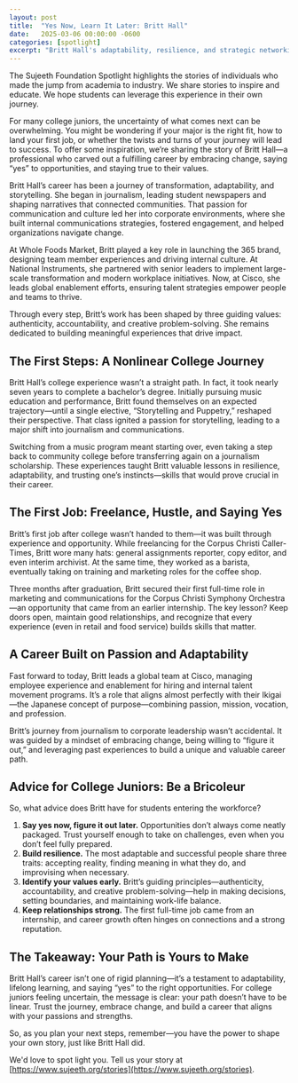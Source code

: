 ```yaml
---
layout: post
title:  "Yes Now, Learn It Later: Britt Hall"
date:   2025-03-06 00:00:00 -0600
categories: [spotlight]
excerpt: "Britt Hall's adaptability, resilience, and strategic networking took her from journalism to corporate leadership. Discover practical tips for students on building experience, embracing change, and aligning their careers with their passions and strengths."
---
```

The Sujeeth Foundation Spotlight highlights the stories of individuals who made the jump from academia to industry.  We share stories to inspire and educate.  We hope students can leverage this experience in their own journey.

For many college juniors, the uncertainty of what comes next can be overwhelming. You might be wondering if your major is the right fit, how to land your first job, or whether the twists and turns of your journey will lead to success. To offer some inspiration, we’re sharing the story of Britt Hall—a professional who carved out a fulfilling career by embracing change, saying “yes” to opportunities, and staying true to their values.

Britt Hall’s career has been a journey of transformation, adaptability, and storytelling. She began in journalism, leading student newspapers and shaping narratives that connected communities. That passion for communication and culture led her into corporate environments, where she built internal communications strategies, fostered engagement, and helped organizations navigate change.

At Whole Foods Market, Britt played a key role in launching the 365 brand, designing team member experiences and driving internal culture. At National Instruments, she partnered with senior leaders to implement large-scale transformation and modern workplace initiatives. Now, at Cisco, she leads global enablement efforts, ensuring talent strategies empower people and teams to thrive.

Through every step, Britt’s work has been shaped by three guiding values: authenticity, accountability, and creative problem-solving. She remains dedicated to building meaningful experiences that drive impact.

## The First Steps: A Nonlinear College Journey
Britt Hall’s college experience wasn’t a straight path. In fact, it took nearly seven years to complete a bachelor’s degree. Initially pursuing music education and performance, Britt found themselves on an expected trajectory—until a single elective, “Storytelling and Puppetry,” reshaped their perspective. That class ignited a passion for storytelling, leading to a major shift into journalism and communications.

Switching from a music program meant starting over, even taking a step back to community college before transferring again on a journalism scholarship. These experiences taught Britt valuable lessons in resilience, adaptability, and trusting one’s instincts—skills that would prove crucial in their career.

## The First Job: Freelance, Hustle, and Saying Yes
Britt’s first job after college wasn’t handed to them—it was built through experience and opportunity. While freelancing for the Corpus Christi Caller-Times, Britt wore many hats: general assignments reporter, copy editor, and even interim archivist. At the same time, they worked as a barista, eventually taking on training and marketing roles for the coffee shop.

Three months after graduation, Britt secured their first full-time role in marketing and communications for the Corpus Christi Symphony Orchestra—an opportunity that came from an earlier internship. The key lesson? Keep doors open, maintain good relationships, and recognize that every experience (even in retail and food service) builds skills that matter.

## A Career Built on Passion and Adaptability
Fast forward to today, Britt leads a global team at Cisco, managing employee experience and enablement for hiring and internal talent movement programs. It’s a role that aligns almost perfectly with their Ikigai—the Japanese concept of purpose—combining passion, mission, vocation, and profession.

Britt’s journey from journalism to corporate leadership wasn’t accidental. It was guided by a mindset of embracing change, being willing to “figure it out,” and leveraging past experiences to build a unique and valuable career path.

## Advice for College Juniors: Be a Bricoleur
So, what advice does Britt have for students entering the workforce?
1. **Say yes now, figure it out later.** Opportunities don’t always come neatly packaged. Trust yourself enough to take on challenges, even when you don’t feel fully prepared.
2. **Build resilience.** The most adaptable and successful people share three traits: accepting reality, finding meaning in what they do, and improvising when necessary.
3. **Identify your values early.** Britt’s guiding principles—authenticity, accountability, and creative problem-solving—help in making decisions, setting boundaries, and maintaining work-life balance.
4. **Keep relationships strong.** The first full-time job came from an internship, and career growth often hinges on connections and a strong reputation.

## The Takeaway: Your Path is Yours to Make
Britt Hall’s career isn’t one of rigid planning—it’s a testament to adaptability, lifelong learning, and saying “yes” to the right opportunities. For college juniors feeling uncertain, the message is clear: your path doesn’t have to be linear. Trust the journey, embrace change, and build a career that aligns with your passions and strengths.

So, as you plan your next steps, remember—you have the power to shape your own story, just like Britt Hall did.

We'd love to spot light you.  Tell us your story at [https://www.sujeeth.org/stories](https://www.sujeeth.org/stories).
